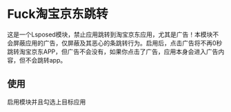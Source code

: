 # Fuck淘宝京东跳转

这是一个Lsposed模块，禁止应用跳转到淘宝京东应用，尤其是广告！本模块不会屏蔽应用的广告，仅屏蔽及其恶心的条跳转行为。启用后，点击广告将不再0秒跳转淘宝京东APP，但广告不会没有，如果你点击了广告，应用本身会进入广告内容，但不会跳转app。

## 使用

启用模块并且勾选上目标应用